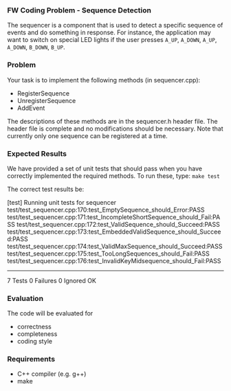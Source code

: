 ### FW Coding Problem - Sequence Detection
  The sequencer is a component that is used to detect a specific sequence of
  events and do something in response.  For instance, the application may want
  to switch on special LED lights if the user presses `A_UP`, `A_DOWN`,
  `A_UP`, `A_DOWN`, `B_DOWN`, `B_UP`.

### Problem
  Your task is to implement the following methods (in sequencer.cpp):
  * RegisterSequence
  * UnregisterSequence
  * AddEvent

  The descriptions of these methods are in the sequencer.h header file.  The
  header file is complete and no modifications should be necessary. Note that
  currently only one sequence can be registered at a time.

### Expected Results
  We have provided a set of unit tests that should pass when you have correctly
  implemented the required methods.  To run these, type:
  `make test`

  The correct test results be:

  [test] Running unit tests for sequencer
  test/test_sequencer.cpp:170:test_EmptySequence_should_Error:PASS
  test/test_sequencer.cpp:171:test_IncompleteShortSequence_should_Fail:PASS
  test/test_sequencer.cpp:172:test_ValidSequence_should_Succeed:PASS
  test/test_sequencer.cpp:173:test_EmbeddedValidSequence_should_Succeed:PASS
  test/test_sequencer.cpp:174:test_ValidMaxSequence_should_Succeed:PASS
  test/test_sequencer.cpp:175:test_TooLongSequences_should_Fail:PASS
  test/test_sequencer.cpp:176:test_InvalidKeyMidsequence_should_Fail:PASS

  -----------------------
  7 Tests 0 Failures 0 Ignored
  OK

### Evaluation
  The code will be evaluated for
  * correctness
  * completeness
  * coding style

### Requirements
  * C++ compiler (e.g. g++)
  * make
